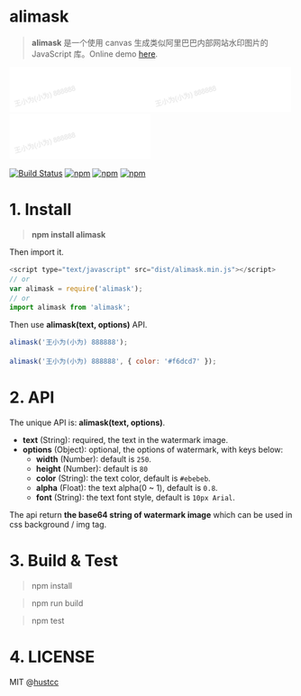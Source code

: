 # alimask

> **alimask** 是一个使用 canvas 生成类似阿里巴巴内部网站水印图片的 JavaScript 库。Online demo [here](http://git.hust.cc/alimask/).

![](alimask.png)![](alimask.png)![](alimask.png)

[![Build Status](https://travis-ci.org/hustcc/alimask.svg?branch=master)](https://travis-ci.org/hustcc/alimask) [![npm](https://img.shields.io/npm/v/alimask.svg)](https://www.npmjs.com/package/alimask) [![npm](https://img.shields.io/npm/dt/alimask.svg)](https://www.npmjs.com/package/alimask) [![npm](https://img.shields.io/npm/l/alimask.svg)](https://www.npmjs.com/package/alimask)


# 1. Install

> **npm install alimask**

Then import it.

```js
<script type="text/javascript" src="dist/alimask.min.js"></script>
// or
var alimask = require('alimask');
// or
import alimask from 'alimask';
```

Then use **alimask(text, options)** API.

```js
alimask('王小为(小为) 888888');

alimask('王小为(小为) 888888', { color: '#f6dcd7' });
```


# 2. API

The unique API is: **alimask(text, options)**.
 
 - **text** (String): required, the text in the watermark image. 
 - **options** (Object): optional, the options of watermark, with keys below:
   - **width** (Number): default is `250`.
   - **height** (Number): default is `80`
   - **color** (String): the text color, default is `#ebebeb`.
   - **alpha** (Float): the text alpha(0 ~ 1), default is `0.8`.
   - **font** (String): the text font style, default is `10px Arial`.

The api return **the base64 string of watermark image** which can be used in css background / img tag.


# 3. Build & Test

> npm install

> npm run build

> npm test


# 4. LICENSE

MIT @[hustcc](https://github.com/hustcc)
